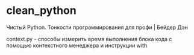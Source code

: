 # clean_python
Чистый Python. Тонкости программирования для профи | Бейдер Дэн

context.py - способы измерить время выполнения блока кода с помощью контекстного менеджера и инструкции with
